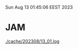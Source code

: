 Sun Aug 13 01:45:06 EEST 2023
# JAM
<a href='./cache/202308/13_01.log'>./cache/202308/13_01.log</a>
